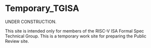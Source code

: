 # Temporary_TGISA

UNDER CONSTRUCTION.

This site is intended only for members of the RISC-V ISA Formal Spec Technical Group.
This is a temporary work site for preparing the Public Review site.
